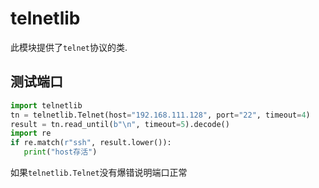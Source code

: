 # telnetlib
此模块提供了`telnet`协议的类.
## 测试端口
```Python
import telnetlib
tn = telnetlib.Telnet(host="192.168.111.128", port="22", timeout=4)
result = tn.read_until(b"\n", timeout=5).decode()
import re
if re.match(r"ssh", result.lower()):
   print("host存活")
```
如果`telnetlib.Telnet`没有爆错说明端口正常

